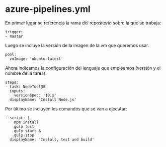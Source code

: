 # azure-pipelines.yml
    
En primer lugar se referencia la rama del repositorio sobre la que se trabaja:

    trigger:
    - master

Luego se incluye la versión de la imagen de la vm que queremos usar.
    
    pool:
      vmImage: 'ubuntu-latest'
    
Ahora indicamos la configuración del lenguaje que empleamos (versión y el nombre de la tarea):

    steps:
    - task: NodeTool@0
      inputs:
        versionSpec: '10.x'
      displayName: 'Install Node.js'
    
Por último se incluyen los comandos que se van a ejecutar:

    - script: |
        npm install
        gulp test
        gulp start &
        gulp stop
      displayName: 'Install, test and build'
